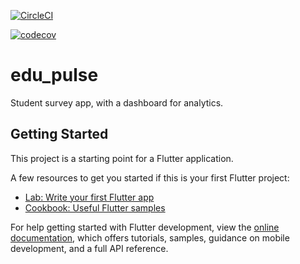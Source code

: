 [![CircleCI](https://dl.circleci.com/status-badge/img/gh/AMstyles/Wits-Overflow/tree/master.svg?style=shield&circle-token=7d0fe5ee90ed5be0dea6956d6c9c1a8ce03fb22d)](https://dl.circleci.com/status-badge/redirect/gh/AMstyles/Wits-Overflow/tree/master)

[![codecov](https://codecov.io/gh/AMstyles/Wits-Overflow/branch/Arinaho_s2/graph/badge.svg?token=N5L8UD4VU6)](https://codecov.io/gh/AMstyles/Wits-Overflow)

# edu_pulse

Student survey app, with a dashboard for analytics.

## Getting Started

This project is a starting point for a Flutter application.

A few resources to get you started if this is your first Flutter project: 

- [Lab: Write your first Flutter app](https://docs.flutter.dev/get-started/codelab)
- [Cookbook: Useful Flutter samples](https://docs.flutter.dev/cookbook)

For help getting started with Flutter development, view the
[online documentation](https://docs.flutter.dev/), which offers tutorials,
samples, guidance on mobile development, and a full API reference.

